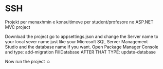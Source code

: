 # SSH

Projekt per menaxhmin e konsultimeve per student/profesore ne ASP.NET MVC project


Download the project
go to appsettings.json and change the Server name to your local sever name just like your Microsoft SQL Server Management Studio and the database name if you want.
Open Package Manager Console and type:
add-migration FillDatabase
AFTER THAT TYPE:
update-database


Now run the project ☺
